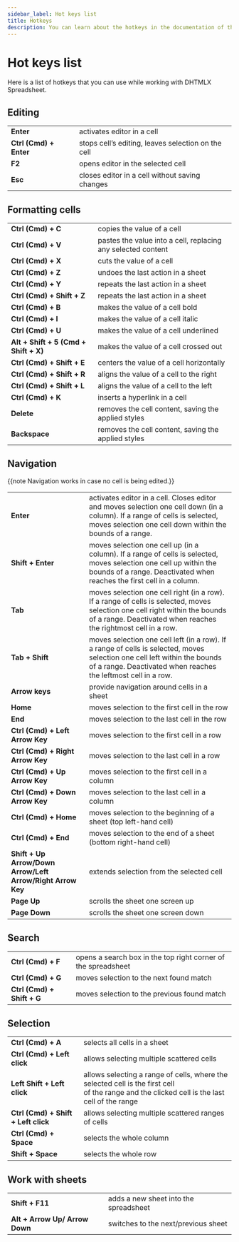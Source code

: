 ```yaml
---
sidebar_label: Hot keys list
title: Hotkeys
description: You can learn about the hotkeys in the documentation of the DHTMLX JavaScript Spreadsheet library. Browse developer guides and API reference, try out code examples and live demos, and download a free 30-day evaluation version of DHTMLX Spreadsheet.
---
```


# Hot keys list

Here is a list of hotkeys that you can use while working with DHTMLX Spreadsheet.

## Editing

<table>
	<tbody>
        <tr>
			<td><b>Enter</b></td>
			<td>activates editor in a cell</td>
		</tr>
        <tr>
			<td><b>Ctrl (Cmd) + Enter</b></td>
			<td>stops cell’s editing, leaves selection on the cell</td>
		</tr>
        <tr>
			<td><b>F2</b></td>
			<td>opens editor in the selected cell</td>
		</tr>
        <tr>
			<td><b>Esc</b></td>
			<td>closes editor in a cell without saving changes</td>
		</tr>
    </tbody>
</table>

## Formatting cells

<table> 
	<tbody>
        <tr>
			<td><b>Ctrl (Cmd) + C</b></td>
			<td>copies the value of a cell</td>
		</tr>
        <tr>
			<td><b>Ctrl (Cmd) + V</b></td>
			<td>pastes the value into a cell, replacing any selected content</td>
		</tr>
        <tr>
			<td><b>Ctrl (Cmd) + X</b></td>
			<td>cuts the value of a cell</td>
		</tr>
        <tr>
			<td><b>Ctrl (Cmd) + Z</b></td>
			<td>undoes the last action in a sheet</td>
		</tr>
        <tr>
			<td><b>Ctrl (Cmd) + Y</b></td>
			<td>repeats the last action in a sheet</td>
		</tr>
        <tr>
			<td><b>Ctrl (Cmd) + Shift + Z</b></td>
			<td>repeats the last action in a sheet</td>
		</tr>
        <tr>
			<td><b>Ctrl (Cmd) + B</b></td>
			<td>makes the value of a cell bold</td>
		</tr>
        <tr>
			<td><b>Ctrl (Cmd) + I</b></td>
			<td>makes the value of a cell italic</td>
		</tr>
        <tr>
			<td><b>Ctrl (Cmd) + U</b></td>
			<td>makes the value of a cell underlined</td>
		</tr>
		<tr>
			<td><b>Alt + Shift + 5 (Cmd + Shift + X)</b></td>
			<td>makes the value of a cell crossed out</td>
		</tr>
		<tr>
			<td><b>Ctrl (Cmd) + Shift + E</b></td>
			<td>centers the value of a cell horizontally</td>
		</tr>
		<tr>
			<td><b>Ctrl (Cmd) + Shift + R</b></td>
			<td>aligns the value of a cell to the right</td>
		</tr>
		<tr>
			<td><b>Ctrl (Cmd) + Shift + L</b></td>
			<td>aligns the value of a cell to the left</td>
		</tr>
		<tr>
			<td><b>Ctrl (Cmd) + K</b></td>
			<td>inserts a hyperlink in a cell</td>
		</tr>
        <tr>
			<td><b>Delete</b></td>
			<td>removes the cell content, saving the applied styles</td>
		</tr>
        <tr>
			<td><b>Backspace</b></td>
			<td>removes the cell content, saving the applied styles</td>
		</tr>
    </tbody>
</table>

## Navigation

{{note Navigation works in case no cell is being edited.}}

<table>
	<tbody>
        <tr>
			<td><b>Enter</b></td>
			<td>activates editor in a cell. Closes editor and moves selection one cell down (in a column). If a range of cells is selected, moves selection one cell down within the bounds of a range.</td>
		</tr>
        <tr>
			<td><b>Shift + Enter</b></td>
			<td>moves selection one cell up (in a column). If a range of cells is selected, moves selection one cell up within the bounds of a range. Deactivated when reaches the first cell in a column.</td>
		</tr>
        <tr>
			<td><b>Tab</b></td>
			<td>moves selection one cell right (in a row).  If a range of cells is selected, moves selection one cell right within the bounds of a range. Deactivated when reaches the rightmost cell in a row.</td>
		</tr>
        <tr>
			<td><b>Tab + Shift</b></td>
			<td>moves selection one cell left (in a row). If a range of cells is selected, moves selection one cell left within the bounds of a range. Deactivated when reaches the leftmost cell in a row.</td>
		</tr>
        <tr>
			<td><b>Arrow keys</b></td>
			<td>provide navigation around cells in a sheet</td>
		</tr>
        <tr>
			<td><b>Home</b></td>
			<td>moves selection to the first cell in the row</td>
		</tr>
        <tr>
			<td><b>End</b></td>
			<td>moves selection to the last cell in the row</td>
		</tr>
        <tr>
			<td><b>Ctrl (Cmd) + Left Arrow Key</b></td>
			<td>moves selection to the first cell in a row</td>
		</tr>
        <tr>
			<td><b>Ctrl (Cmd) + Right Arrow Key</b></td>
			<td>moves selection to the last cell in a row</td>
		</tr>
        <tr>
			<td><b>Ctrl (Cmd) + Up Arrow Key</b></td>
			<td>moves selection to the first cell in a column</td>
		</tr>
        <tr>
			<td><b>Ctrl (Cmd) + Down Arrow Key</b></td>
			<td>moves selection to the last cell in a column</td>
		</tr>
        <tr>
			<td><b>Ctrl (Cmd) + Home</b></td>
			<td>moves selection to the beginning of a sheet (top left-hand cell)</td>
		</tr>
        <tr>
			<td><b>Ctrl (Cmd) + End</b></td>
			<td>moves selection to the end of a sheet (bottom right-hand cell)</td>
		</tr>
        <tr>
			<td><b>Shift + Up Arrow/Down Arrow/Left Arrow/Right Arrow Key</b></td>
			<td>extends selection from the selected cell</td>
		</tr>
        <tr>
			<td><b>Page Up</b></td>
			<td>scrolls the sheet one screen up</td>
		</tr>
        <tr>
			<td><b>Page Down</b></td>
			<td>scrolls the sheet one screen down</td>
		</tr>
    </tbody>
</table>

## Search

<table>
	<tbody>
        <tr>
			<td><b>Ctrl (Cmd) + F</b></td>
			<td>opens a search box in the top right corner of the spreadsheet</td>
		</tr>
        <tr>
			<td><b>Ctrl (Cmd) + G</b></td>
			<td>moves selection to the next found match</td>
		</tr>
		<tr>
			<td><b>Ctrl (Cmd) + Shift + G</b></td>
			<td>moves selection to the previous found match</td>
		</tr>
    </tbody>
</table>

## Selection

<table>
	<tbody>
		<tr>
			<td><b>Ctrl (Cmd) + A</b></td>
			<td>selects all cells in a sheet</td>
		</tr>
        <tr>
			<td><b>Ctrl (Cmd) + Left click</b></td>
			<td>allows selecting multiple scattered cells</td>
		</tr>
        <tr>
			<td><b>Left Shift + Left click</b></td>
			<td>allows selecting a range of cells, where the selected cell is the first cell<br> of the range and the clicked cell is the last cell of the range</td>
		</tr>
        <tr>
			<td><b>Ctrl (Cmd) + Shift + Left click</b></td>
			<td>allows selecting multiple scattered ranges of cells</td>
		</tr>
		<tr>
			<td><b>Ctrl (Cmd) + Space</b></td>
			<td>selects the whole column</td>
		</tr>
		<tr>
			<td><b>Shift + Space</b></td>
			<td>selects the whole row</td>
		</tr>
    </tbody>
</table>

## Work with sheets

<table>
	<tbody>
        <tr>
			<td><b>Shift + F11</b></td>
			<td>adds a new sheet into the spreadsheet</td>
		</tr>
        <tr>
			<td><b>Alt + Arrow Up/ Arrow Down</b></td>
			<td>switches to the next/previous sheet</td>
		</tr>
    </tbody>
</table>

